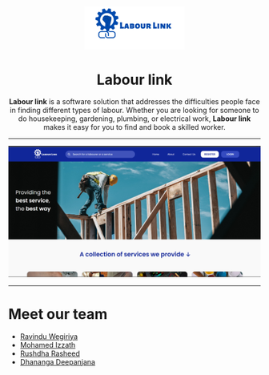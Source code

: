 <div align="center">
    <img src="./assets/logo-croped1.png" alt="Labour link logo" width="200px" />
    <h1>Labour link</h1>
    <p><b>Labour link</b> is a software solution that addresses the difficulties people face in finding different types of labour. Whether you are looking for someone to do housekeeping, gardening, plumbing, or electrical work, <b>Labour link</b> makes it easy for you to find and book a skilled worker.</p>
</div>

---

![Home page](assets/Home-page-screenshot.png)

---
# Meet our team
* [Ravindu Wegiriya](https://github.com/ravindu25)
* [Mohamed Izzath](https://github.com/Mohamedizzath)
* [Rushdha Rasheed](https://github.com/Rushdha20)
* [Dhananga Deepanjana](https://github.com/DhanangaD)
